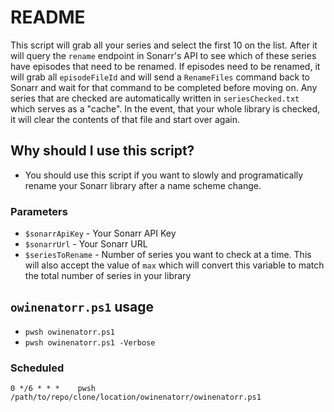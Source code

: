 # README

This script will grab all your series and select the first 10 on the list. After it will query the `rename` endpoint in Sonarr's API to see which of these series have episodes that need to be renamed. If episodes need to be renamed, it will grab all `episodeFileId` and will send a `RenameFiles` command back to Sonarr and wait for that command to be completed before moving on. Any series that are checked are automatically written in `seriesChecked.txt` which serves as a "cache". In the event, that your whole library is checked, it will clear the contents of that file and start over again.

## Why should I use this script?

* You should use this script if you want to slowly and programatically rename your Sonarr library after a name scheme change.

### Parameters

* `$sonarrApiKey` - Your Sonarr API Key
* `$sonarrUrl` - Your Sonarr URL
* `$seriesToRename` - Number of series you want to check at a time. This will also accept the value of `max` which will convert this variable to match the total number of series in your library

## `owinenatorr.ps1` usage

* `pwsh owinenatorr.ps1`
* `pwsh owinenatorr.ps1 -Verbose`

### Scheduled

    0 */6 * * *    pwsh /path/to/repo/clone/location/owinenatorr/owinenatorr.ps1
